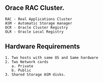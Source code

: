 ## Orace RAC Cluster.
```
RAC - Real Applications Cluster
ASM - Automatic Storage manager
OCR - Oracle Cluster Registry
OLR - Oracle Local Registry

```
## Hardware Requirements
```
1. Two hosts with same OS and Same hardware
2. Two Network cards
   a. Private
   b. Public
3. Shared Storage ASM disks.
   
   
```
